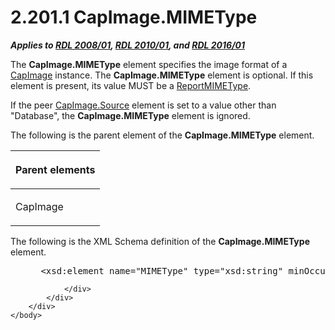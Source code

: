 <html dir="LTR" xmlns:mshelp="http://msdn.microsoft.com/mshelp" xmlns:ddue="http://ddue.schemas.microsoft.com/authoring/2003/5" xmlns:xlink="http://www.w3.org/1999/xlink" xmlns:tool="http://www.microsoft.com/tooltip">
    <head>
        <meta http-equiv="Content-Type" content="text/html; CHARSET=utf-8"></meta>
        <meta name="save" content="history"></meta>
        <title>2.201.1 CapImage.MIMEType</title>
        <xml>
            <mshelp:toctitle title="2.201.1 CapImage.MIMEType"></mshelp:toctitle>
            <mshelp:rltitle title="[MS-RDL]: CapImage.MIMEType"></mshelp:rltitle>
            <mshelp:keyword index="A" term="1bebe3d3-645e-46a3-94a5-cc8b9cad1cb7"></mshelp:keyword>
            <mshelp:attr name="DCSext.ContentType" value="open specification"></mshelp:attr>
            <mshelp:attr name="AssetID" value="1bebe3d3-645e-46a3-94a5-cc8b9cad1cb7"></mshelp:attr>
            <mshelp:attr name="TopicType" value="kbRef"></mshelp:attr>
            <mshelp:attr name="DCSext.Title" value="[MS-RDL]: CapImage.MIMEType" />
        </xml>
    </head>
    <body>
        <div id="header">
            <h1 class="heading">2.201.1 CapImage.MIMEType</h1>
        </div>
        <div id="mainSection">
            <div id="mainBody">
                <div id="allHistory" class="saveHistory"></div>
                <div id="sectionSection0" class="section" name="collapseableSection">
                    

<p><b><i>Applies to </i></b><a href="1e855f94-4617-47e4-b89e-0856c6cb420f.htm"><b><i>RDL 2008/01</i></b></a><b><i>,
</i></b><a href="3428e690-a348-4ec7-8a6a-8efb42d2cdee.htm"><b><i>RDL 2010/01</i></b></a><b><i>,
and </i></b><a href="52ce3983-2bfc-4e72-9359-42aaf5fe4509.htm"><b><i>RDL 2016/01</i></b></a></p>

<p>The <b>CapImage.MIMEType</b> element specifies the image
format of a <a href="aeadc8ff-7b09-41e1-9ab8-2a3343bf25bb.htm">CapImage</a>
instance. The <b>CapImage.MIMEType</b> element is optional. If this element is
present, its value MUST be a <a href="7e89fcbb-b433-48dd-819c-14d70e3b45bf.htm">ReportMIMEType</a>.</p>

<p>If the peer <a href="bf17d79f-c9a5-49da-af15-7130e7db18df.htm">CapImage.Source</a> element is
set to a value other than &quot;Database&quot;, the <b>CapImage.MIMEType</b>
element is ignored.</p>

<p>The following is the parent element of the <b>CapImage.MIMEType</b>
element.</p>

<table>
 <thead>
  <tr>
   <th>
   <p>Parent elements</p>
   </th>
  </tr>
 </thead>
 <tr>
  <td>
  <p>CapImage</p>
  </td>
 </tr>
</table>

<p>The following is the XML Schema definition of the <b>CapImage.MIMEType</b>
element.</p>

<dl>
<dd>
<div><pre> &lt;xsd:element name=&quot;MIMEType&quot; type=&quot;xsd:string&quot; minOccurs=&quot;0&quot; &quot;/&gt;
</pre></div>
</dd></dl>


                </div>
            </div>
        </div>
    </body>
</html>